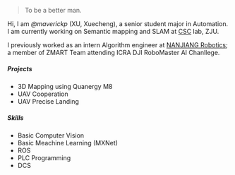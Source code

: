 > To be a better man.

Hi, I am *@maverickp* (XU, Xuecheng), a senior student major in Automation. I am currently working on Semantic mapping and SLAM at [CSC](http://www.csc.zju.edu.cn/) lab, ZJU. 

I previously worked as an intern Algorithm engineer at [NANJIANG Robotics](http://www.njrobot.com/); a member of ZMART Team attending ICRA DJI RoboMaster AI Chanllege.

##### Projects

- 3D Mapping using Quanergy M8
- UAV Cooperation
- UAV Precise Landing

##### Skills

- Basic Computer Vision
- Basic Meachine Learning (MXNet)
- ROS
- PLC Programming
- DCS  


